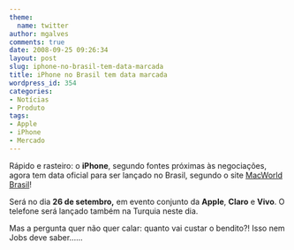```yaml
---
theme:
  name: twitter
author: mgalves
comments: true
date: 2008-09-25 09:26:34
layout: post
slug: iphone-no-brasil-tem-data-marcada
title: iPhone no Brasil tem data marcada
wordpress_id: 354
categories:
- Notícias
- Produto
tags:
- Apple
- iPhone
- Mercado
---
```


Rápido e rasteiro: o **iPhone**, segundo fontes próximas às negociações, agora tem data oficial para ser lançado no Brasil, segundo o site [MacWorld Brasil](http://www.macworldbrasil.com.br/noticias/2008/09/16/lancamento-do-iphone-3g-no-brasil-esta-marcado-para-26-de-setembro/)!

Será no dia **26 de setembro,** em evento conjunto da **Apple**, **Claro** e **Vivo**. O telefone será lançado também na Turquia neste dia.

Mas a pergunta quer não quer calar: quanto vai custar o bendito?! Isso nem Jobs deve saber......
